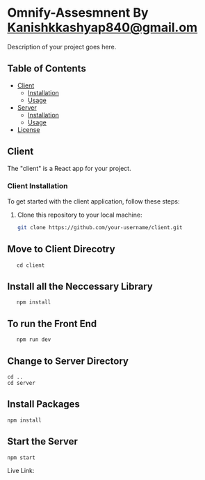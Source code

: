 # Omnify-Assesmnent By Kanishkkashyap840@gmail.om

Description of your project goes here.

## Table of Contents
- [Client](#client)
  - [Installation](#client-installation)
  - [Usage](#client-usage)
- [Server](#server)
  - [Installation](#server-installation)
  - [Usage](#server-usage)
- [License](#license)

## Client

The "client" is a React app for your project.

### Client Installation

To get started with the client application, follow these steps:

1. Clone this repository to your local machine:

   ```bash
   git clone https://github.com/your-username/client.git
   ```
## Move to Client Direcotry
```
   cd client
```
## Install all the Neccessary Library
```
   npm install
```
## To run the Front End
```
   npm run dev
```

## Change to Server Directory
```
cd ..
cd server
```

## Install Packages
```
npm install
```

## Start the Server

```
npm start

```

Live Link:

